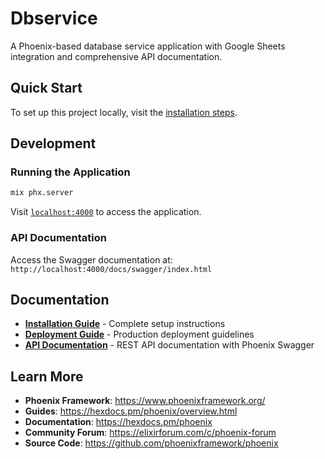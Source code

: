 # Dbservice

A Phoenix-based database service application with Google Sheets integration and comprehensive API documentation.

## Quick Start

To set up this project locally, visit the [installation steps](./docs/INSTALLATION.md).

## Development

### Running the Application
```bash
mix phx.server
```

Visit [`localhost:4000`](http://localhost:4000) to access the application.

### API Documentation
Access the Swagger documentation at: `http://localhost:4000/docs/swagger/index.html`

## Documentation

- **[Installation Guide](./docs/INSTALLATION.md)** - Complete setup instructions
- **[Deployment Guide](./docs/DEPLOYMENT.md)** - Production deployment guidelines  
- **[API Documentation](./docs/SWAGGER.md)** - REST API documentation with Phoenix Swagger

## Learn More

- **Phoenix Framework**: https://www.phoenixframework.org/
- **Guides**: https://hexdocs.pm/phoenix/overview.html
- **Documentation**: https://hexdocs.pm/phoenix
- **Community Forum**: https://elixirforum.com/c/phoenix-forum
- **Source Code**: https://github.com/phoenixframework/phoenix